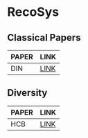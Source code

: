 # RecoSys
## Classical Papers
| PAPER | LINK |
| -------- | -------- |
| DIN | [LINK](Papers/CLASSICAL/DIN/PaperReading.md) |



## Diversity
| PAPER | LINK |
| -------- | -------- |
| HCB | [LINK](Papers/DIVERSITY/HCB/PaperReading.md)
